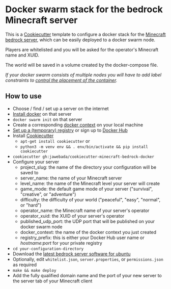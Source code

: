 Docker swarm stack for the bedrock Minecraft server
===================================================

This is a [Cookiecutter](https://cookiecutter.readthedocs.io) template to
configure a docker stack for the 
[Minecraft bedrock server](https://www.minecraft.net/en-us/download/server/bedrock/),
which can be easily deployed to a docker swarm node.

Players are whitelisted and you will be asked for the operator's Minecraft name
and XUID.

The world will be saved in a volume created by the docker-compose file. 

*If your docker swarm consists of multiple nodes you will have to add label
constraints to
[control the placement of the container](https://success.docker.com/article/using-contraints-and-labels-to-control-the-placement-of-containers).*

How to use
----------

* Choose / find / set up a server on the internet
* [Install docker](https://docs.docker.com/get-docker/) on that server
* `docker swarm init` on that server
* Create a corresponding [docker context](https://docs.docker.com/engine/context/working-with-contexts/#create-a-new-context) on your local machine
* [Set up a (temporary) registry](https://docs.docker.com/registry/deploying/#run-a-local-registry) or sign up to [Docker Hub](https://hub.docker.com)
* Install [Cookiecutter](https://cookiecutter.readthedocs.io/)
  - `apt-get install cookiecutter` or
  - `python3 -m venv env && . env/bin/activate && pip install cookiecutter`
* `cookiecutter gh:jawebada/cookiecutter-minecraft-bedrock-docker`
* Configure your server
  - project_slug: the name of the directory your configuration will be saved to
  - server_name: the name of your Minecraft server
  - level_name: the name of the Minecraft level your server will create
  - game_mode: the default game mode of your server ("survival", "creative", or "adventure")
  - difficulty: the difficulty of your world ("peaceful", "easy", "normal", or "hard")
  - operator_name: the Minecraft name of your server's operator
  - operator_xuid: the XUID of your server's operator
  - published_udp_port: the UDP port that will be published on your docker swarm node
  - docker_context: the name of the docker context you just created
  - registry_prefix: this is either your Docker Hub user name or *hostname:port* for your private registry
* `cd your-configuration-directory`
* Download the [latest bedrock server software for ubuntu](https://www.minecraft.net/en-us/download/server/bedrock/)
* Optionally, edit `whitelist.json`, `server.properties`, or `permissions.json` as required
* `make && make deploy`
* Add the fully qualified domain name and the port of your new server to the server tab of your Minecraft client
